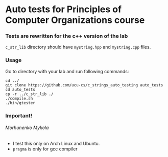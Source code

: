 # Auto tests for Principles of Computer Organizations course

### Tests are rewritten for the c++ version of the lab

```c_str_lib``` directory should have ```mystring.hpp``` and ```mystring.cpp``` files.

### Usage
Go to directory with your lab and run following commands:
```
cd ../
git clone https://github.com/ucu-cs/c_strings_auto_testing auto_tests
cd auto_tests
cp -r ../c_str_lib ./
./compile.sh
./bin/gtester
```
### Important!

###### Morhunenko Mykola 
- I test this only on Arch Linux and Ubuntu.
- `pragma` is only for gcc compiler

